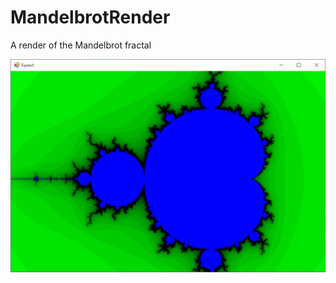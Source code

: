 # MandelbrotRender
A render of the Mandelbrot fractal

![Screenshot](https://github.com/sikorosenai/MandelbrotRender/blob/main/screenshot.PNG)